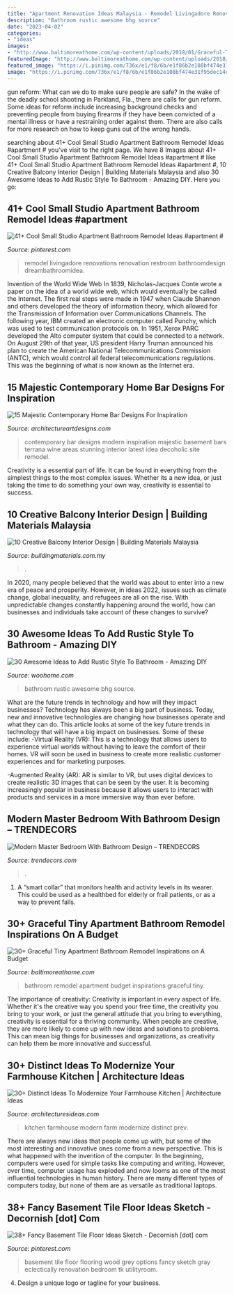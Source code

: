 ```yaml
---
title: "Apartment Renovation Ideas Malaysia - Remodel Livingadore Renovations Renovation Restroom Bathroomdesign Dreambathroomidea"
description: "Bathroom rustic awesome bhg source"
date: "2023-04-02"
categories:
- "ideas"
images:
- "http://www.baltimoreathome.com/wp-content/uploads/2018/01/Graceful-Tiny-Apartment-Bathroom-Remodel-Inspirations-on-A-Budget-12.jpg"
featuredImage: "http://www.baltimoreathome.com/wp-content/uploads/2018/01/Graceful-Tiny-Apartment-Bathroom-Remodel-Inspirations-on-A-Budget-12.jpg"
featured_image: "https://i.pinimg.com/736x/e1/f8/6b/e1f86b2e108bf474e31f95dec14d5a1d.jpg"
image: "https://i.pinimg.com/736x/e1/f8/6b/e1f86b2e108bf474e31f95dec14d5a1d.jpg"
---
```



gun reform: What can we do to make sure people are safe?
In the wake of the deadly school shooting in Parkland, Fla., there are calls for gun reform. Some ideas for reform include increasing background checks and preventing people from buying firearms if they have been convicted of a mental illness or have a restraining order against them. There are also calls for more research on how to keep guns out of the wrong hands.

	

		
searching about 41+ Cool Small Studio Apartment Bathroom Remodel Ideas #apartment # you've visit to the right page. We have 8 Images about 41+ Cool Small Studio Apartment Bathroom Remodel Ideas #apartment # like 41+ Cool Small Studio Apartment Bathroom Remodel Ideas #apartment #, 10 Creative Balcony Interior Design | Building Materials Malaysia and also 30 Awesome Ideas to Add Rustic Style To Bathroom - Amazing DIY. Here you go:
		
    
## 41+ Cool Small Studio Apartment Bathroom Remodel Ideas #apartment #

<img loading=lazy src="https://i.pinimg.com/736x/e1/f8/6b/e1f86b2e108bf474e31f95dec14d5a1d.jpg" onerror="this.onerror=null;this.src='https://tse1.mm.bing.net/th?id=OIP.w1gHr5JsXPYhjwsLyg7RUgHaLI&amp;pid=15.1';" alt="41+ Cool Small Studio Apartment Bathroom Remodel Ideas #apartment #">

_Source: pinterest.com_

>remodel livingadore renovations renovation restroom bathroomdesign dreambathroomidea. 

	

Invention of the World Wide Web
In 1839, Nicholas-Jacques Conte wrote a paper on the idea of a world wide web, which would eventually be called the Internet. The first real steps were made in 1947 when Claude Shannon and others developed the theory of information theory, which allowed for the Transmission of Information over Communications Channels. The following year, IBM created an electronic computer called Punchy, which was used to test communication protocols on. In 1951, Xerox PARC developed the Alto computer system that could be connected to a network. On August 29th of that year, US president Harry Truman announced his plan to create the American National Telecommunications Commission (ANTC), which would control all federal telecommunications regulations. This was the beginning of what is now known as the Internet era.

    
## 15 Majestic Contemporary Home Bar Designs For Inspiration

<img loading=lazy src="https://www.architectureartdesigns.com/wp-content/uploads/2014/11/15-Majestic-Contemporary-Home-Bar-Designs-For-Inspiration-8-630x945.jpg" onerror="this.onerror=null;this.src='https://tse4.mm.bing.net/th?id=OIP.eIlOqP6WRx523zQn1ZEx9wHaLH&amp;pid=15.1';" alt="15 Majestic Contemporary Home Bar Designs For Inspiration">

_Source: architectureartdesigns.com_

>contemporary bar designs modern inspiration majestic basement bars terrana wine areas stunning interior latest idea decoholic site remodel. 

	

Creativity is a essential part of life. It can be found in everything from the simplest things to the most complex issues. Whether its a new idea, or just taking the time to do something your own way, creativity is essential to success.

    
## 10 Creative Balcony Interior Design | Building Materials Malaysia

<img loading=lazy src="https://buildingmaterials.com.my/wp-content/uploads/2015/08/Balcony-Interior-Design-2.jpg" onerror="this.onerror=null;this.src='https://tse4.mm.bing.net/th?id=OIP.BNYS5VcAzAqradcGwXs68wHaJ3&amp;pid=15.1';" alt="10 Creative Balcony Interior Design | Building Materials Malaysia">

_Source: buildingmaterials.com.my_

>. 

	

In 2020, many people believed that the world was about to enter into a new era of peace and prosperity. However, in ideas 2022, issues such as climate change, global inequality, and refugees are all on the rise. With unpredictable changes constantly happening around the world, how can businesses and individuals take account of these changes to survive?

    
## 30 Awesome Ideas To Add Rustic Style To Bathroom - Amazing DIY

<img loading=lazy src="https://www.woohome.com/wp-content/uploads/2017/07/Add-Rustic-Feel-to-Bathroom-4.jpg" onerror="this.onerror=null;this.src='https://tse3.mm.bing.net/th?id=OIP.PTlBs3w5Msq7nCP71zdslwHaLK&amp;pid=15.1';" alt="30 Awesome Ideas to Add Rustic Style To Bathroom - Amazing DIY">

_Source: woohome.com_

>bathroom rustic awesome bhg source. 

	

What are the future trends in technology and how will they impact businesses?
Technology has always been a big part of business. Today, new and innovative technologies are changing how businesses operate and what they can do. This article looks at some of the key future trends in technology that will have a big impact on businesses. Some of these include:
-Virtual Reality (VR): This is a technology that allows users to experience virtual worlds without having to leave the comfort of their homes. VR will soon be used in business to create more realistic customer experiences and for marketing purposes.

-Augmented Reality (AR): AR is similar to VR, but uses digital devices to create realistic 3D images that can be seen by the user. It is becoming increasingly popular in business because it allows users to interact with products and services in a more immersive way than ever before.

    
## Modern Master Bedroom With Bathroom Design – TRENDECORS

<img loading=lazy src="https://i.pinimg.com/originals/a0/ea/4e/a0ea4ed7f3edb39f26371e166a6880c6.jpg" onerror="this.onerror=null;this.src='https://tse4.mm.bing.net/th?id=OIP.6PJzuxyaywvH501KG_AJYwHaLE&amp;pid=15.1';" alt="Modern Master Bedroom With Bathroom Design – TRENDECORS">

_Source: trendecors.com_

>. 

	

1. A “smart collar” that monitors health and activity levels in its wearer. This could be used as a healthbed for elderly or frail patients, or as a way to prevent falls. 

    
## 30+ Graceful Tiny Apartment Bathroom Remodel Inspirations On A Budget

<img loading=lazy src="http://www.baltimoreathome.com/wp-content/uploads/2018/01/Graceful-Tiny-Apartment-Bathroom-Remodel-Inspirations-on-A-Budget-12.jpg" onerror="this.onerror=null;this.src='https://tse3.mm.bing.net/th?id=OIP.J8tmc_k6qvf4Vk28DD08nQHaK-&amp;pid=15.1';" alt="30+ Graceful Tiny Apartment Bathroom Remodel Inspirations on A Budget">

_Source: baltimoreathome.com_

>bathroom remodel apartment budget inspirations graceful tiny. 

	

The importance of creativity:
Creativity is important in every aspect of life. Whether it's the creative way you spend your free time, the creativity you bring to your work, or just the general attitude that you bring to everything, creativity is essential for a thriving community. When people are creative, they are more likely to come up with new ideas and solutions to problems. This can mean big things for businesses and organizations, as creativity can help them be more innovative and successful.

    
## 30+ Distinct Ideas To Modernize Your Farmhouse Kitchen | Architecture Ideas

<img loading=lazy src="https://architecturesideas.com/wp-content/uploads/2018/07/farm-house-kitchen-13.jpg" onerror="this.onerror=null;this.src='https://tse2.mm.bing.net/th?id=OIP.jUXC2loHpNBqxmlPwgbmzQHaFO&amp;pid=15.1';" alt="30+ Distinct Ideas To Modernize Your Farmhouse Kitchen | Architecture Ideas">

_Source: architecturesideas.com_

>kitchen farmhouse modern farm modernize distinct prev. 

	

There are always new ideas that people come up with, but some of the most interesting and innovative ones come from a new perspective. This is what happened with the invention of the computer. In the beginning, computers were used for simple tasks like computing and writing. However, over time, computer usage has exploded and now looms as one of the most influential technologies in human history. There are many different types of computers today, but none of them are as versatile as traditional laptops.

    
## 38+ Fancy Basement Tile Floor Ideas Sketch - Decornish [dot] Com

<img loading=lazy src="https://i.pinimg.com/736x/ec/50/93/ec5093999ace8219341ec33473a79b3e.jpg" onerror="this.onerror=null;this.src='https://tse4.mm.bing.net/th?id=OIP.AeEQosBXJT1_5x_BD3pJIAHaJ3&amp;pid=15.1';" alt="38+ Fancy Basement Tile Floor Ideas Sketch - Decornish [dot] com">

_Source: pinterest.com_

>basement tile floor flooring wood grey options fancy sketch gray eclectically renovation bedroom tk utilityroom. 

	

4. Design a unique logo or tagline for your business.

